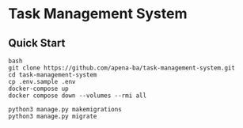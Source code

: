 # Task Management System

## Quick Start

```
bash
git clone https://github.com/apena-ba/task-management-system.git
cd task-management-system
cp .env.sample .env
docker-compose up
docker compose down --volumes --rmi all
```

```
python3 manage.py makemigrations
python3 manage.py migrate
```